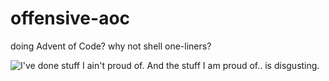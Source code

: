 # offensive-aoc
doing Advent of Code? why not shell one-liners?

![I've done stuff I ain't proud of.  And the stuff I am proud of.. is disgusting.](https://i.kym-cdn.com/photos/images/newsfeed/001/126/238/e84.gif)
